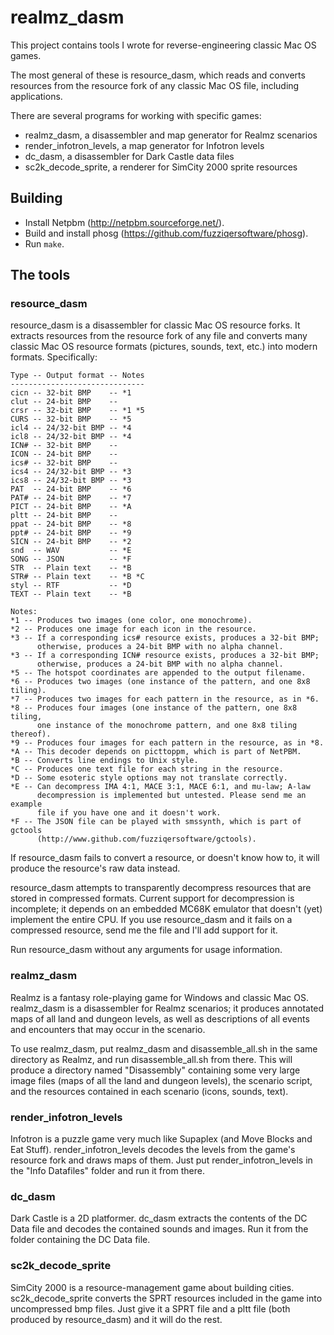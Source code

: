 # realmz_dasm

This project contains tools I wrote for reverse-engineering classic Mac OS games.

The most general of these is resource_dasm, which reads and converts resources from the resource fork of any classic Mac OS file, including applications.

There are several programs for working with specific games:
- realmz_dasm, a disassembler and map generator for Realmz scenarios
- render_infotron_levels, a map generator for Infotron levels
- dc_dasm, a disassembler for Dark Castle data files
- sc2k_decode_sprite, a renderer for SimCity 2000 sprite resources

## Building

- Install Netpbm (http://netpbm.sourceforge.net/).
- Build and install phosg (https://github.com/fuzziqersoftware/phosg).
- Run `make`.

## The tools

### resource_dasm

resource_dasm is a disassembler for classic Mac OS resource forks. It extracts resources from the resource fork of any file and converts many classic Mac OS resource formats (pictures, sounds, text, etc.) into modern formats. Specifically:

    Type -- Output format -- Notes
    ------------------------------
    cicn -- 32-bit BMP    -- *1
    clut -- 24-bit BMP    --
    crsr -- 32-bit BMP    -- *1 *5
    CURS -- 32-bit BMP    -- *5
    icl4 -- 24/32-bit BMP -- *4
    icl8 -- 24/32-bit BMP -- *4
    ICN# -- 32-bit BMP    --
    ICON -- 24-bit BMP    --
    ics# -- 32-bit BMP    --
    ics4 -- 24/32-bit BMP -- *3
    ics8 -- 24/32-bit BMP -- *3
    PAT  -- 24-bit BMP    -- *6
    PAT# -- 24-bit BMP    -- *7
    PICT -- 24-bit BMP    -- *A
    pltt -- 24-bit BMP    --
    ppat -- 24-bit BMP    -- *8
    ppt# -- 24-bit BMP    -- *9
    SICN -- 24-bit BMP    -- *2
    snd  -- WAV           -- *E
    SONG -- JSON          -- *F
    STR  -- Plain text    -- *B
    STR# -- Plain text    -- *B *C
    styl -- RTF           -- *D
    TEXT -- Plain text    -- *B

    Notes:
    *1 -- Produces two images (one color, one monochrome).
    *2 -- Produces one image for each icon in the resource.
    *3 -- If a corresponding ics# resource exists, produces a 32-bit BMP;
          otherwise, produces a 24-bit BMP with no alpha channel.
    *3 -- If a corresponding ICN# resource exists, produces a 32-bit BMP;
          otherwise, produces a 24-bit BMP with no alpha channel.
    *5 -- The hotspot coordinates are appended to the output filename.
    *6 -- Produces two images (one instance of the pattern, and one 8x8 tiling).
    *7 -- Produces two images for each pattern in the resource, as in *6.
    *8 -- Produces four images (one instance of the pattern, one 8x8 tiling,
          one instance of the monochrome pattern, and one 8x8 tiling thereof).
    *9 -- Produces four images for each pattern in the resource, as in *8.
    *A -- This decoder depends on picttoppm, which is part of NetPBM.
    *B -- Converts line endings to Unix style.
    *C -- Produces one text file for each string in the resource.
    *D -- Some esoteric style options may not translate correctly.
    *E -- Can decompress IMA 4:1, MACE 3:1, MACE 6:1, and mu-law; A-law
          decompression is implemented but untested. Please send me an example
          file if you have one and it doesn't work.
    *F -- The JSON file can be played with smssynth, which is part of gctools
          (http://www.github.com/fuzziqersoftware/gctools).

If resource_dasm fails to convert a resource, or doesn't know how to, it will produce the resource's raw data instead.

resource_dasm attempts to transparently decompress resources that are stored in compressed formats. Current support for decompression is incomplete; it depends on an embedded MC68K emulator that doesn't (yet) implement the entire CPU. If you use resource_dasm and it fails on a compressed resource, send me the file and I'll add support for it.

Run resource_dasm without any arguments for usage information.

### realmz_dasm

Realmz is a fantasy role-playing game for Windows and classic Mac OS. realmz_dasm is a disassembler for Realmz scenarios; it produces annotated maps of all land and dungeon levels, as well as descriptions of all events and encounters that may occur in the scenario.

To use realmz_dasm, put realmz_dasm and disassemble_all.sh in the same directory as Realmz, and run disassemble_all.sh from there. This will produce a directory named "Disassembly" containing some very large image files (maps of all the land and dungeon levels), the scenario script, and the resources contained in each scenario (icons, sounds, text).

### render_infotron_levels

Infotron is a puzzle game very much like Supaplex (and Move Blocks and Eat Stuff). render_infotron_levels decodes the levels from the game's resource fork and draws maps of them. Just put render_infotron_levels in the "Info Datafiles" folder and run it from there.

### dc_dasm

Dark Castle is a 2D platformer. dc_dasm extracts the contents of the DC Data file and decodes the contained sounds and images. Run it from the folder containing the DC Data file.

### sc2k_decode_sprite

SimCity 2000 is a resource-management game about building cities. sc2k_decode_sprite converts the SPRT resources included in the game into uncompressed bmp files. Just give it a SPRT file and a pltt file (both produced by resource_dasm) and it will do the rest.